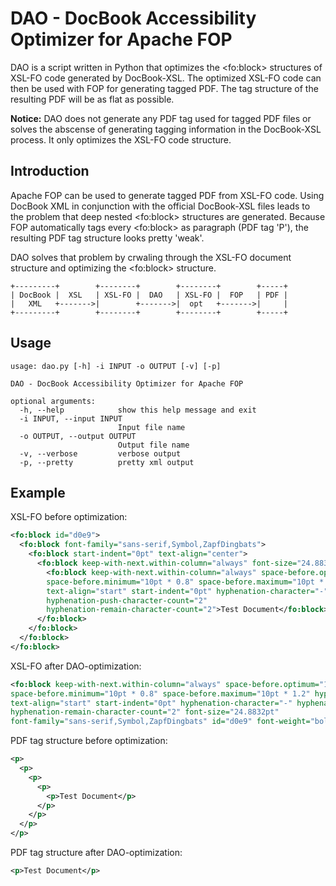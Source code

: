 # DAO - DocBook Accessibility Optimizer for Apache FOP

DAO is a script written in Python that optimizes the \<fo:block\> structures of XSL-FO code generated by DocBook-XSL. The optimized XSL-FO code can then be used with FOP for generating tagged PDF. The tag structure of the resulting PDF will be as flat as possible.

**Notice:** DAO does not generate any PDF tag used for tagged PDF files or solves the abscense of generating tagging information in the DocBook-XSL process. It only optimizes the XSL-FO code structure.

## Introduction
Apache FOP can be used to generate tagged PDF from XSL-FO code. Using DocBook XML in conjunction with the official DocBook-XSL files leads to the problem that deep nested \<fo:block\> structures are generated. Because FOP automatically tags every \<fo:block\> as paragraph (PDF tag 'P'), the resulting PDF tag structure looks pretty 'weak'.

DAO solves that problem by crwaling through the XSL-FO document structure and optimizing the \<fo:block\> structure.

```
+---------+        +--------+        +--------+        +-----+
| DocBook |  XSL   | XSL-FO |  DAO   | XSL-FO |  FOP   | PDF |
|   XML   +------->|        +------->|  opt   +------->|     |
+---------+        +--------+        +--------+        +-----+
```

## Usage
```
usage: dao.py [-h] -i INPUT -o OUTPUT [-v] [-p]

DAO - DocBook Accessibility Optimizer for Apache FOP

optional arguments:
  -h, --help            show this help message and exit
  -i INPUT, --input INPUT
                        Input file name
  -o OUTPUT, --output OUTPUT
                        Output file name
  -v, --verbose         verbose output
  -p, --pretty          pretty xml output
```

## Example

XSL-FO before optimization:
```xml
<fo:block id="d0e9">
  <fo:block font-family="sans-serif,Symbol,ZapfDingbats">
    <fo:block start-indent="0pt" text-align="center">
      <fo:block keep-with-next.within-column="always" font-size="24.8832pt" font-weight="bold">
        <fo:block keep-with-next.within-column="always" space-before.optimum="10pt"
        space-before.minimum="10pt * 0.8" space-before.maximum="10pt * 1.2" hyphenate="false"
        text-align="start" start-indent="0pt" hyphenation-character="-"
        hyphenation-push-character-count="2"
        hyphenation-remain-character-count="2">Test Document</fo:block>
      </fo:block>
    </fo:block>
  </fo:block>
</fo:block>
```

XSL-FO after DAO-optimization:
```xml
<fo:block keep-with-next.within-column="always" space-before.optimum="10pt"
space-before.minimum="10pt * 0.8" space-before.maximum="10pt * 1.2" hyphenate="false"
text-align="start" start-indent="0pt" hyphenation-character="-" hyphenation-push-character-count="2"
hyphenation-remain-character-count="2" font-size="24.8832pt"
font-family="sans-serif,Symbol,ZapfDingbats" id="d0e9" font-weight="bold">Test Document</fo:block>
```

PDF tag structure before optimization:
```xml
<p>
  <p>
    <p>
      <p>
        <p>Test Document</p>
      </p>
    </p>
  </p>
</p>
```

PDF tag structure after DAO-optimization:
```xml
<p>Test Document</p>
```
